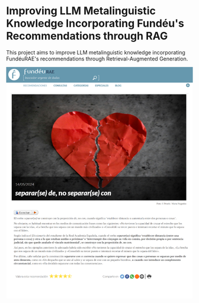 # Improving LLM Metalinguistic Knowledge Incorporating Fundéu's Recommendations through RAG
This project aims to improve LLM metalinguistic knowledge incorporating FundéuRAE's recommendations through Retrieval-Augmented Generation. 


![](https://github.com/amaiamurillo/FundeuRAE/blob/main/fundeu.png)

